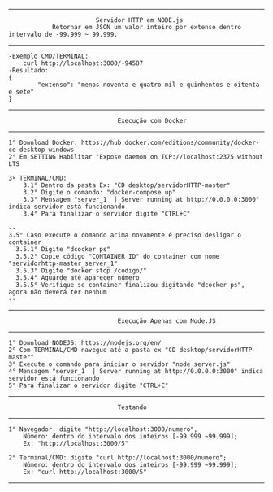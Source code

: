---------------------------------------------------------------------------------------------------------------
                            Servidor HTTP em NODE.js
                Retornar em JSON um valor inteiro por extenso dentro intervalo de -99.999 ~ 99.999.
---------------------------------------------------------------------------------------------------------------

    -Exemplo CMD/TERMINAL:
        curl http://localhost:3000/-94587
    -Resultado:
    {
            "extenso": "menos noventa e quatro mil e quinhentos e oitenta e sete"
    }
    
---------------------------------------------------------------------------------------------------------------
                                  Execução com Docker
---------------------------------------------------------------------------------------------------------------
    1° Download Docker: https://hub.docker.com/editions/community/docker-ce-desktop-windows
    2° Em SETTING Habilitar "Expose daemon on TCP://localhost:2375 without LTS

    3º TERMINAL/CMD: 
        3.1° Dentro da pasta Ex: "CD desktop/servidorHTTP-master"
        3.2° Digite o comando: "docker-compose up"
        3.3° Mensagem "server_1  | Server running at http://0.0.0.0:3000" indica servidor está funcionando
        3.4° Para finalizar o servidor digite "CTRL+C"
    
    --
    3.5° Caso execute o comando acima novamente é preciso desligar o container 
      3.5.1° Digite "dcocker ps"
      3.5.2° Copie código "CONTAINER ID" do container com nome "servidorhttp-master_server_1"
      3.5.3° Digite "docker stop /código/"
      3.5.4° Aguarde até aparecer número
      3.5.5° Verifique se container finalizou digitando "dcocker ps", agora não deverá ter nenhum
    --
---------------------------------------------------------------------------------------------------------------
                                  Execução Apenas com Node.JS
---------------------------------------------------------------------------------------------------------------    
    1° Download NODEJS: https://nodejs.org/en/
    2º Com TERMINAL/CMD navegue até a pasta ex "CD desktop/servidorHTTP-master"
    3° Execute o comando para iniciar o servidor "node server.js"
    4° Mensagem "server_1  | Server running at http://0.0.0.0:3000" indica servidor está funcionando
    5° Para finalizar o servidor digite "CTRL+C"

---------------------------------------------------------------------------------------------------------------
                                  Testando
---------------------------------------------------------------------------------------------------------------
    1° Navegador: digite "http://localhost:3000/numero", 
        Número: dentro do intervalo dos inteiros [-99.999 ~99.999];
        Ex: "http://localhost:3000/5" 

    2° Terminal/CMD: digite "curl http://localhost:3000/numero";
        Número: dentro do intervalo dos inteiros [-99.999 ~99.999];
        Ex: "curl http://localhost:3000/5" 
---------------------------------------------------------------------------------------------------------------
